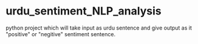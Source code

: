 # urdu_sentiment_NLP_analysis
python project which will take input as urdu sentence and give output as it "positive" or "negitive" sentiment sentence.
